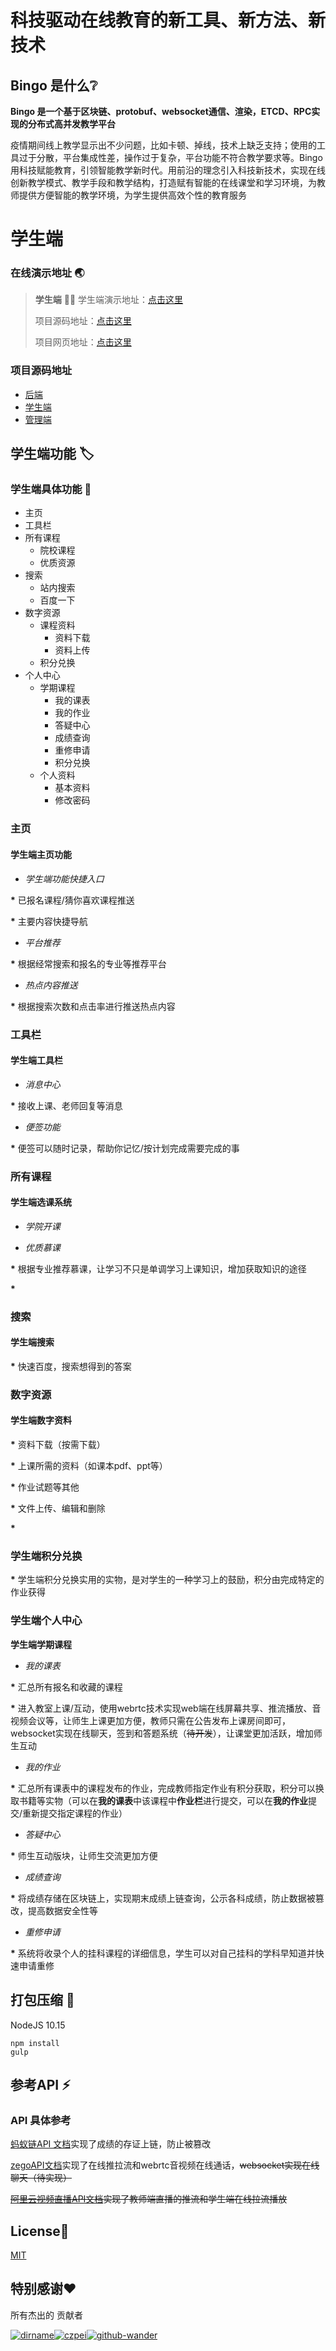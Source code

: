 # 科技驱动在线教育的新工具、新方法、新技术

## Bingo 是什么:grey_question:

**Bingo 是一个基于区块链、protobuf、websocket通信、渲染，ETCD、RPC实现的分布式高并发教学平台**

疫情期间线上教学显示出不少问题，比如卡顿、掉线，技术上缺乏支持；使用的工具过于分散，平台集成性差，操作过于复杂，平台功能不符合教学要求等。Bingo用科技赋能教育，引领智能教学新时代。用前沿的理念引入科技新技术，实现在线创新教学模式、教学手段和教学结构，打造赋有智能的在线课堂和学习环境，为教师提供方便智能的教学环境，为学生提供高效个性的教育服务

# 学生端

### 在线演示地址 :earth_asia:

> **学生端** :man_student:
> 学生端演示地址：[点击这里](https://www.youtube.com/watch?v=wMm_pOy1feQ&feature=youtu.be)
>
> 项目源码地址：[点击这里](https://github.com/dirname/eduhacks2020)
>
> 项目网页地址：[点击这里](https://htdocs.net/)

### 项目源码地址

* [后端](https://github.com/dirname/eduhacks2020)
* [学生端](https://github.com/dirname/eduhacks2020/tree/web/student)
* [管理端](https://github.com/dirname/eduhacks2020/tree/web/manager)

## 学生端功能 :label:

### 学生端具体功能 :rocket:

- 主页
- 工具栏
- 所有课程
  + 院校课程
  + 优质资源
- 搜索
  + 站内搜索
  + 百度一下
- 数字资源
  + 课程资料
    + 资料下载
    + 资料上传
  + 积分兑换
- 个人中心
  + 学期课程
    + 我的课表
    + 我的作业
    + 答疑中心
    + 成绩查询
    + 重修申请
    + 积分兑换
  + 个人资料
    + 基本资料
    + 修改密码

### 主页

#### 学生端主页功能

+ *学生端功能快捷入口*

__*__ 已报名课程/猜你喜欢课程推送

__*__ 主要内容快捷导航

+ *平台推荐*

__*__ 根据经常搜索和报名的专业等推荐平台

+ *热点内容推送*

__*__ 根据搜索次数和点击率进行推送热点内容

### 工具栏

#### 学生端工具栏

- *消息中心*

__*__ 接收上课、老师回复等消息

+ *便签功能*

__*__ 便签可以随时记录，帮助你记忆/按计划完成需要完成的事

### 所有课程

#### 学生端选课系统

+ *学院开课*

+ *优质慕课*

__*__ 根据专业推荐慕课，让学习不只是单调学习上课知识，增加获取知识的途径

__*__ 

### 搜索

#### 学生端搜索

__*__ 快速百度，搜索想得到的答案

### 数字资源

#### 学生端数字资料

__*__ 资料下载（按需下载）

__*__ 上课所需的资料（如课本pdf、ppt等）

__*__ 作业试题等其他

__*__ 文件上传、编辑和删除

__*__ 

### 学生端积分兑换

__*__ 学生端积分兑换实用的实物，是对学生的一种学习上的鼓励，积分由完成特定的作业获得

### 学生端个人中心

**学生端学期课程**

+ *我的课表*

__*__ 汇总所有报名和收藏的课程

__*__ 进入教室上课/互动，使用webrtc技术实现web端在线屏幕共享、推流播放、音视频会议等，让师生上课更加方便，教师只需在公告发布上课房间即可，websocket实现在线聊天，签到和答题系统（~~待开发~~），让课堂更加活跃，增加师生互动

+ *我的作业*

__*__ 汇总所有课表中的课程发布的作业，完成教师指定作业有积分获取，积分可以换取书籍等实物（可以在**我的课表**中该课程中**作业栏**进行提交，可以在**我的作业**提交/重新提交指定课程的作业）

+ *答疑中心*

__*__ 师生互动版块，让师生交流更加方便

+ *成绩查询*

__*__ 将成绩存储在区块链上，实现期末成绩上链查询，公示各科成绩，防止数据被篡改，提高数据安全性等

+ *重修申请*

__*__ 系统将收录个人的挂科课程的详细信息，学生可以对自己挂科的学科早知道并快速申请重修

## 打包压缩 :hammer:

NodeJS 10.15

```node
npm install
gulp
```

## 参考API :zap:

### API 具体参考

[蚂蚁链API 文档](https://antchain.antgroup.com/docs/11/171401)实现了成绩的存证上链，防止被篡改

[zegoAPI文档](https://doc-zh.zego.im/zh/5416.html)实现了在线推拉流和webrtc音视频在线通话，~~websocket实现在线聊天（待实现）~~

[~~阿里云视频直播API文档~~](https://help.aliyun.com/document_detail/29951.html?spm=5176.7991389.1295213.9.687e1547QjRSPR)~~实现了教师端直播的推流和学生端在线拉流播放~~

## License:page_facing_up:

 [MIT](LICENSE)

## 特别感谢:heart:

所有杰出的 贡献者

[![dirname](https://avatars1.githubusercontent.com/u/32116910?s=64&v=4)](https://github.com/dirname)[![czpei](https://avatars1.githubusercontent.com/u/46366798?s=64&v=4)](https://github.com/czpei)[![github-wander](https://avatars1.githubusercontent.com/u/46366854?s=64&v=4)](https://github.com/github-wander)
